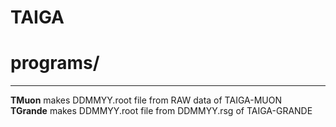 # TAIGA

# programs/  
------------
**TMuon** makes DDMMYY.root file from RAW data of TAIGA-MUON  
**TGrande** makes DDMMYY.root file from DDMMYY.rsg of TAIGA-GRANDE  

